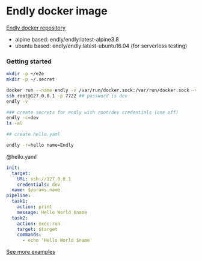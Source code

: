 # Endly docker image

[Endly docker repository](https://cloud.docker.com/repository/docker/endly/endly)

- alpine based: endly/endly:latest-alpine3.8
- ubuntu based: endly/endly:latest-ubuntu16.04 (for serverless testing)



### Getting started

```bash
mkdir -p ~/e2e
mkdir -p ~/.secret

docker run --name endly -v /var/run/docker.sock:/var/run/docker.sock -v ~/e2e:/e2e -v ~/.secret/:/root/.secret/ -p 7722:22  -d endly/endly:latest-ubuntu16.04  
ssh root@127.0.0.1 -p 7722 ## password is dev
endly -v

### create secrets for endly with root/dev credentials (one off)
endly -c=dev
ls -al 

## create hello.yaml

endly -r=hello name=Endly

```



@hello.yaml
```yaml
init:
  target:
    URL: ssh://127.0.0.1
    credentials: dev
  name: $params.name    
pipeline:
  task1:
    action: print
    message: Hello World $name
  task2:
    action: exec:run
    target: $target
    commands:
      - echo 'Hello World $name'
```

[See more examples](http://github.com/adrianwit/endly-introduction)